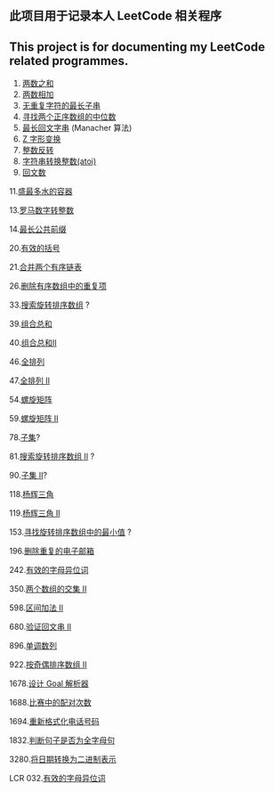 ## 此项目用于记录本人 LeetCode 相关程序

## This project is for documenting my LeetCode related programmes.

1. [两数之和](Code/0001.ipynb)
2. [两数相加](Code/0002.ipynb)
3. [无重复字符的最长子串](Code/0003.ipynb)
4. [寻找两个正序数组的中位数](Code/0004.ipynb)
5. [最长回文字串](Code/0005.ipynb) (Manacher 算法)
6. [Z 字形变换](Code/0006.ipynb)
7. [整数反转](Code/0007.ipynb)
8. [字符串转换整数(atoi)](Code/0008.ipynb)
9. [回文数](Code/0009.ipynb)

11.[盛最多水的容器](Code/0011.ipynb)

13.[罗马数字转整数](Code/0013.ipynb)

14.[最长公共前缀](Code/0014.ipynb)

20.[有效的括号](Code/0020.ipynb)

21.[合并两个有序链表](Code/0021.ipynb)

26.[删除有序数组中的重复项](Code/0026.ipynb)

33.[搜索旋转排序数组](Code/0033.ipynb) ?

39.[组合总和](Code/0039.ipynb)

40.[组合总和II](Code/0040.ipynb)

46.[全排列](Code/0046.ipynb)

47.[全排列 II](Code/0047.ipynb)

54.[螺旋矩阵](Code/0054.ipynb)

59.[螺旋矩阵 II](Code/0059.ipynb)

78.[子集](Code/0078.ipynb)?

81.[搜索旋转排序数组 II](Code/0081.ipynb) ?

90.[子集 II](Code/0090.ipynb)?

118.[杨辉三角](Code/0118.ipynb)

119.[杨辉三角 II](Code/0119.ipynb)

153.[寻找旋转排序数组中的最小值](Code/0153.ipynb) ?

196.[删除重复的电子邮箱](Code/0196.ipynb)

242.[有效的字母异位词](Code/0242.ipynb)

350.[两个数组的交集 II](Code/0350.ipynb)

598.[区间加法 II](Code/0598.ipynb)

680.[验证回文串 II](Code/0680.ipynb)

896.[单调数列](Code/0896.ipynb)

922.[按奇偶排序数组 II](Code/0922.ipynb)

1678.[设计 Goal 解析器](Code/1678.ipynb)

1688.[比赛中的配对次数](Code/1688.ipynb)

1694.[重新格式化电话号码](Code/1694.ipynb)

1832.[判断句子是否为全字母句](Code/1832.ipynb)

3280.[将日期转换为二进制表示](Code/3280.ipynb)

LCR 032.[有效的字母异位词](Code/LCR_032.ipynb)